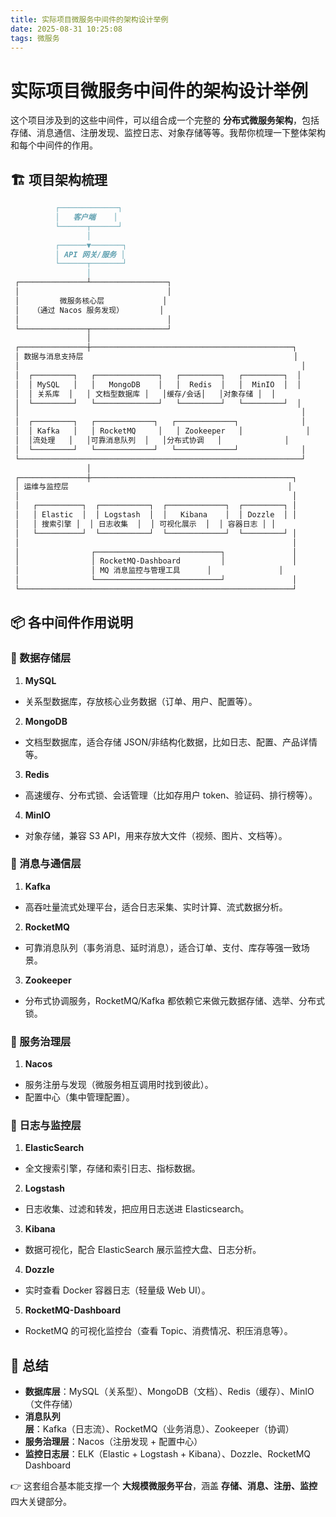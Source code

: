 ```yaml
---
title: 实际项目微服务中间件的架构设计举例
date: 2025-08-31 10:25:08
tags: 微服务
---
```


# 实际项目微服务中间件的架构设计举例
这个项目涉及到的这些中间件，可以组合成一个完整的 **分布式微服务架构**，包括存储、消息通信、注册发现、监控日志、对象存储等等。我帮你梳理一下整体架构和每个中间件的作用。

<!--more-->

## 🏗 项目架构梳理


```markdown
          ┌─────────────┐
          │   客户端    │
          └──────┬──────┘
                 │
          ┌──────▼───────┐
          │ API 网关/服务 │
          └──────┬───────┘
                 │
 ┌───────────────┴─────────────────┐
 │                                 │
 │         微服务核心层             │
 │   （通过 Nacos 服务发现）        │
 │                                 │
 └───────────────┬─────────────────┘
                 │
 ┌───────────────┼─────────────────────────────────────────────┐
 │ 数据与消息支持层                                               │
 │                                                               │
 │  ┌─────────┐   ┌──────────────┐   ┌─────────┐   ┌─────────┐  │
 │  │ MySQL   │   │   MongoDB    │   │  Redis  │   │  MinIO  │  │
 │  │ 关系库  │   │ 文档型数据库 │   │缓存/会话│   │对象存储 │  │
 │  └─────────┘   └──────────────┘   └─────────┘   └─────────┘  │
 │                                                               │
 │  ┌─────────┐   ┌─────────────┐   ┌─────────────┐              │
 │  │ Kafka   │   │ RocketMQ     │   │ Zookeeper   │              │
 │  │流处理   │   │可靠消息队列  │   │分布式协调   │              │
 │  └─────────┘   └─────────────┘   └─────────────┘              │
 └───────────────────────────────────────────────────────────────┘
                 │
 ┌───────────────┼─────────────────────────────────────────────┐
 │ 运维与监控层                                                 │
 │                                                             │
 │   ┌──────────┐  ┌───────────┐  ┌─────────────┐  ┌─────────┐ │
 │   │ Elastic  │  │ Logstash  │  │   Kibana    │  │ Dozzle  │ │
 │   │ 搜索引擎 │  │ 日志收集  │  │ 可视化展示  │  │ 容器日志 │ │
 │   └──────────┘  └───────────┘  └─────────────┘  └─────────┘ │
 │                                                             │
 │                ┌────────────────────────────┐               │
 │                │ RocketMQ-Dashboard         │               │
 │                │ MQ 消息监控与管理工具      │               │
 │                └────────────────────────────┘               │
 └─────────────────────────────────────────────────────────────┘

```


## 📦 各中间件作用说明


### 🔹 数据存储层


1. **MySQL**

- 关系型数据库，存放核心业务数据（订单、用户、配置等）。
2. **MongoDB**

- 文档型数据库，适合存储 JSON/非结构化数据，比如日志、配置、产品详情等。
3. **Redis**

- 高速缓存、分布式锁、会话管理（比如存用户 token、验证码、排行榜等）。
4. **MinIO**

- 对象存储，兼容 S3 API，用来存放大文件（视频、图片、文档等）。


### 🔹 消息与通信层


1. **Kafka**

- 高吞吐量流式处理平台，适合日志采集、实时计算、流式数据分析。
2. **RocketMQ**

- 可靠消息队列（事务消息、延时消息），适合订单、支付、库存等强一致场景。
3. **Zookeeper**

- 分布式协调服务，RocketMQ/Kafka 都依赖它来做元数据存储、选举、分布式锁。


### 🔹 服务治理层


1. **Nacos**

- 服务注册与发现（微服务相互调用时找到彼此）。
- 配置中心（集中管理配置）。


### 🔹 日志与监控层


1. **ElasticSearch**

- 全文搜索引擎，存储和索引日志、指标数据。
2. **Logstash**

- 日志收集、过滤和转发，把应用日志送进 Elasticsearch。
3. **Kibana**

- 数据可视化，配合 ElasticSearch 展示监控大盘、日志分析。
4. **Dozzle**

- 实时查看 Docker 容器日志（轻量级 Web UI）。
5. **RocketMQ-Dashboard**

- RocketMQ 的可视化监控台（查看 Topic、消费情况、积压消息等）。


## 🎯 总结


- **数据库层**：MySQL（关系型）、MongoDB（文档）、Redis（缓存）、MinIO（文件存储）
- **消息队列层**：Kafka（日志流）、RocketMQ（业务消息）、Zookeeper（协调）
- **服务治理层**：Nacos（注册发现 + 配置中心）
- **监控日志层**：ELK（Elastic + Logstash + Kibana）、Dozzle、RocketMQ Dashboard

👉 这套组合基本能支撑一个 **大规模微服务平台**，涵盖 **存储、消息、注册、监控** 四大关键部分。

